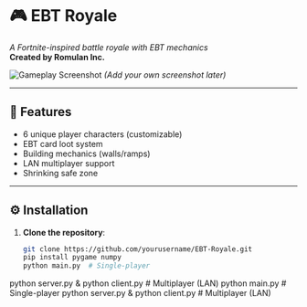 # 🎮 EBT Royale  
*A Fortnite-inspired battle royale with EBT mechanics*  
**Created by Romulan Inc.**  

![Gameplay Screenshot](sprites/screenshot.png) *(Add your own screenshot later)*  

---

## 🚀 Features  
- 6 unique player characters (customizable)  
- EBT card loot system  
- Building mechanics (walls/ramps)  
- LAN multiplayer support  
- Shrinking safe zone  

---

## ⚙️ Installation  
1. **Clone the repository**:  
   ```bash
   git clone https://github.com/yourusername/EBT-Royale.git
   pip install pygame numpy
   python main.py  # Single-player
python server.py & python client.py  # Multiplayer (LAN)
python main.py  # Single-player
python server.py & python client.py  # Multiplayer (LAN)
